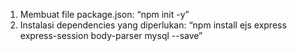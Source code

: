1. Membuat file package.json: “npm init -y”
2. Instalasi dependencies yang diperlukan: “npm install ejs express express-session body-parser mysql --save”
